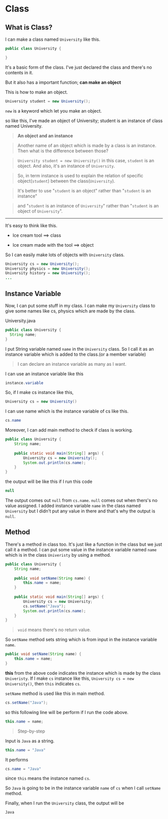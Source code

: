 # Class

## What is Class?

I can make a class named ```University``` like this.

```java
public class University {

}
```
It's a basic form of the class. I've just declared the class and there's no contents in it. 

But it also has a important function; **can make an object**


This is how to make an object.
```java
University student = new University();
```
```new``` is a keyword which let you make an object.

so like this, I've made an object of University; student is an instance of class named University.




>**An object and an instance**

>Another name of an object which is made by a class is an instance. Then what is the difference between those?

>```University student = new University()``` in this case, ```student``` is an object. And also, it's an instance of ```University```.

>So, in term instance is used to explain the relation of specific object(```student```) between the class(```University```).

>It's better to use "```student``` is an object" rather than "```student``` is an instance" 

>and "```student``` is an instance of ```University```" rather than "```student``` is an object of ```University```".

<hr/>

It's easy to think like this.

* Ice cream tool ==> class

* Ice cream made with the tool ==> object



So I can easily make lots of objects with ```University``` class.

```java
University cs = new University();
University physics = new University();
University history = new University();
...
```

## Instance Variable
Now, I can put some stuff in my class. I can make my ```University``` class to give some names like cs, physics which are made by the class.

University.java
```java
public class University {
  String name;
}
```

I put String variable named ```name``` in the ```University``` class. So I call it as an instance variable which is added to the class.(or a member variable)

>I can declare an instance variable as many as I want. 

I can use an instance variable like this

```java
instance.variable
```

So, if I make cs instance like this, 
```java 
University cs = new University()
```

I can use name which is the instance variable of cs like this.

```java
cs.name
```

Moreover, I can add main method to check if class is working.
```java
public class University {
    String name;
    
    public static void main(String[] args) {
        University cs = new University();
        System.out.println(cs.name);
    }
}
```

the output will be like this if I run this code
```java
null
```

The output comes out ```null``` from ```cs.name```. ```null``` comes out when thers's no value assigned. 
I added instance variable ```name``` in the class named ```University``` but I didn't put any value in there and that's why the output is ```null```.


## Method

There's a method in class too. It's just like a function in the class but we just call it a method.
I can put some value in the instance variable named ```name``` which is in the class ```Univeristy``` by using a method.

```java
public class University {
    String name;
    
    public void setName(String name) {
        this.name = name;
    }
    
    public static void main(String[] args) {
        University cs = new University;
        cs.setName("Java");
        System.out.println(cs.name);
    }
}
```

> ```void``` means there's no return value.

So ```setName``` method sets string which is from input in the instance variable ```name```.
```java
public void setName(String name) {
    this.name = name;
}
```

**this** from the above code indicates the instance which is made by the class ```Univeristy```. 
If I make ```cs``` instance like this, ```University cs = new University()```,  then ```this``` indicates ```cs```.

```setName``` method is used like this in main method.
```java 
cs.setName("Java"); 
```
so this following line will be perform if I run the code above.
```java 
this.name = name; 
```

>Step-by-step

Input is ```Java``` as a string.
```java
this.name = "Java" 
```


It performs
```java
cs.name = "Java"
``` 
since ```this``` means the instance named ```cs```.

So ```Java``` is going to be in the instance variable ```name``` of ```cs``` when I call ```setName``` method.

Finally, when I run the ```University``` class, the output will be


```Java ```
